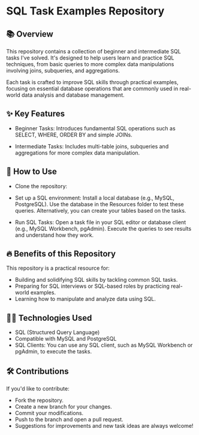 # SQL Task Examples Repository

## 📚 Overview
This repository contains a collection of beginner and intermediate SQL tasks I've solved. It's designed to help users learn and practice SQL techniques, from basic queries to more complex data manipulations involving joins, subqueries, and aggregations.

Each task is crafted to improve SQL skills through practical examples, focusing on essential database operations that are commonly used in real-world data analysis and database management.

## ✨ Key Features
- Beginner Tasks: Introduces fundamental SQL operations such as SELECT, WHERE, ORDER BY and simple JOINs.

- Intermediate Tasks: Includes multi-table joins, subqueries and aggregations for more complex data manipulation.

## 🚀 How to Use
- Clone the repository:

- Set up a SQL environment:
Install a local database (e.g., MySQL, PostgreSQL).
Use the database in the Resources folder to test these queries.
Alternatively, you can create your tables based on the tasks.

- Run SQL Tasks:
Open a task file in your SQL editor or database client (e.g., MySQL Workbench, pgAdmin).
Execute the queries to see results and understand how they work.

## 🔥 Benefits of this Repository
This repository is a practical resource for:
- Building and solidifying SQL skills by tackling common SQL tasks.
- Preparing for SQL interviews or SQL-based roles by practicing real-world examples.
- Learning how to manipulate and analyze data using SQL.

## 👨‍💻 Technologies Used
- SQL (Structured Query Language)
- Compatible with MySQL and PostgreSQL
- SQL Clients: You can use any SQL client, such as MySQL Workbench or pgAdmin, to execute the tasks.

## 🛠️ Contributions
If you'd like to contribute:
- Fork the repository.
- Create a new branch for your changes.
- Commit your modifications.
- Push to the branch and open a pull request.
- Suggestions for improvements and new task ideas are always welcome!

